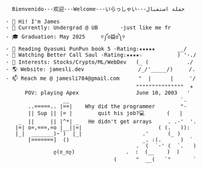

<!--
**skxvtchy/skxvtchy** is a ✨ _special_ ✨ repository because its `README.md` (this file) appears on your GitHub profile.
Here are some ideas to get you started:
-->
<pre>
                                                                   ,:                                          __|_
  Bienvenido---欢迎---Welcome---いらっしゃい---حفلة استقبال            ,' |                                    ------oo(_)oo------
                                                                /   :             __,-~~/~ "" `---.      
- 👋 Hi! I'm James                                           --'   /             _/_,---(      ,    ) 
- 🤖 Currently: Undergrad @ UB       -just like me fr        \/ />/          __ /        <    /   )  \___
- 🎓 Graduation: May 2025     ୧༼ಠ益ಠ༽୨                       /   /_\---===;;;'====------------------===;;;===------ -
- 📰 Reading Oyasumi PunPun book 5 -Rating:★★★★★       __/   /               \/  ~"~"~"~"~"~\~"~)~"/
- 🎥 Watching Better Call Saul -Rating:★★★★☆           ) '-./                (_ (   \  (     >    \)
- 🚀 Interests: Stocks/Crypto/ML/WebDev   (_ (            ./  :\                 \_( _ <         >_>'        ( ͡° ͜ʖ ͡°)ﾉ⌐■-■ 
- 🌎 Website: jamesli.dev                 /_/'_____/)     /.' '                     ~ `-i' ::>|--"           -Rizzard of Oz
- 📫 Reach me @ jamesli784@gmail.com      "  |      |     '/'    pls hire me            I;|.|.|
                                         """""""""""""""  +     I have no cache         <|i::|i|`.       Pointer?
      POV: playing Apex                  June 10, 2003   '       -not a joke           (`^'"`-' ")   I barely know her
                  __                                   `.            ಠ_ಠ                               (☞ﾟヮﾟ)☞
       ..=====.. |==|    Why did the programmer        "-                     
       || Sup || |= |        quit his job?💻       (   |                .==\""/==.             ---🛠️Work Experience---
    _  ||     || |^*| _   He didn't get arrays     . .-'  '.            ((+) .  .:)                               
   |=| o=,===,=o |__||=|                        ( (.   )):              |'.-(o)-.'|                     -n/a
   |_|  _______)~`)  |_|                   .'      (_ )                 \/  \_/  \/        
       [=======]  ()                       _. :(.      )  `           I dont even own a  
                                         .  (  `-' (  `.   )              console
               ლ(ಠ_ಠლ)                .  :  (__    )  )          but I do have a 1080ti             Thanks For Visiting!!!
                                  (      "  __(   `"       ` ))                                             ⊂(◉‿◉)つ
</pre>
